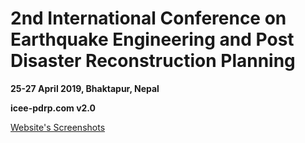 # 2nd International Conference on Earthquake Engineering and Post Disaster Reconstruction Planning
**25-27 April 2019, Bhaktapur, Nepal**

**icee-pdrp.com v2.0**

[Website's Screenshots](https://github.com/ICEE-PDRP/Website-v2.0/blob/master/Screenshots_v2.pdf)
